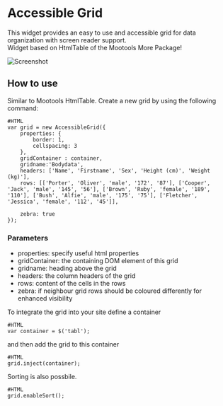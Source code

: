 Accessible Grid
===========

This widget provides an easy to use and accessible grid for data organization with screen reader support.	
Widget based on HtmlTable of the Mootools More Package! 

![Screenshot](http://www.accessiblemootoolsdemo.iao.fraunhofer.de/Mootools_Widgets/img/Grid.png)

How to use
----------

Similar to Mootools HtmlTable. Create a new grid by using the following command:

	#HTML
    var grid = new AccessibleGrid({
        properties: {
            border: 1,
            cellspacing: 3
        },
		gridContainer : container,
		gridname:'Bodydata',
        headers: ['Name', 'Firstname', 'Sex', 'Height (cm)', 'Weight (kg)'],
        rows: [['Porter', 'Oliver', 'male', '172', '87'], ['Cooper', 'Jack', 'male', '145', '56'], ['Brown', 'Ruby', 'female', '189', '110'], ['Bush', 'Alfie', 'male', '175', '75'], ['Fletcher', 'Jessica', 'female', '112', '45']],

        zebra: true
    });
	
### Parameters ###
* properties: specify useful html properties
* gridContainer: the containing DOM element of this grid
* gridname: heading above the grid
* headers: the column headers of the grid
* rows: content of the cells in the rows
* zebra: if neighbour grid rows should be coloured differently for enhanced visibility

To integrate the grid into your site define a container

	#HTML
	var container = $('tabl');	
	
and then add the grid to this container

	#HTML
	grid.inject(container);

Sorting is also possbile.

	#HTML
	grid.enableSort();
	

	

